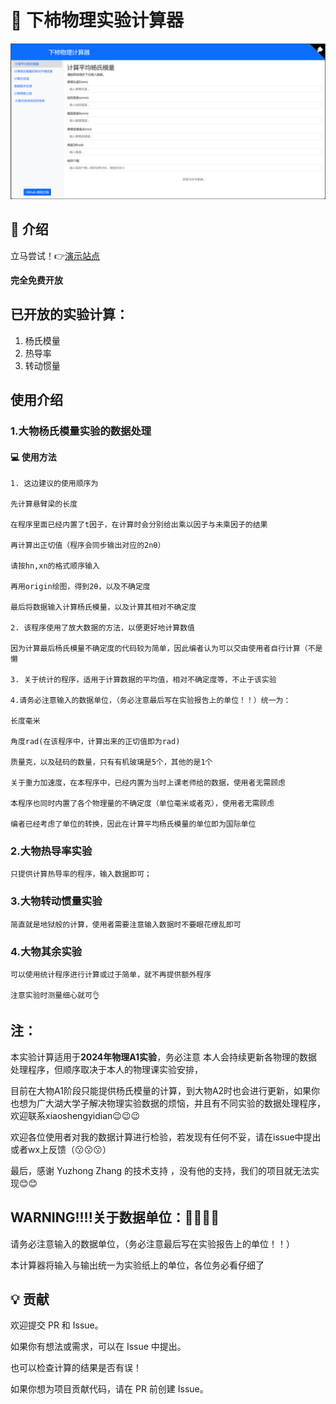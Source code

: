 # 🔧 下柿物理实验计算器

![alt text](hello_world.png)

## 🚀 介绍

立马尝试！👉[演示站点](https://phy.betterspace.top)

**完全免费开放**

## 已开放的实验计算：
1. 杨氏模量
2. 热导率
3. 转动惯量

## 使用介绍
### 1.大物杨氏模量实验的数据处理

#### 💻 使用方法

    1. 这边建议的使用顺序为
    
    先计算悬臂梁的长度
    
    在程序里面已经内置了t因子，在计算时会分别给出乘以因子与未乘因子的结果
    
    再计算出正切值（程序会同步输出对应的2nθ）
    
    请按hn,xn的格式顺序输入
    
    再用origin绘图，得到2θ，以及不确定度
    
    最后将数据输入计算杨氏模量，以及计算其相对不确定度
    
    2. 该程序使用了放大数据的方法，以便更好地计算数值    
    
    因为计算最后杨氏模量不确定度的代码较为简单，因此编者认为可以交由使用者自行计算（不是懒
    
    3. 关于统计的程序，适用于计算数据的平均值，相对不确定度等，不止于该实验

    4.请务必注意输入的数据单位，（务必注意最后写在实验报告上的单位！！）统一为：
    
    长度毫米
    
    角度rad(在该程序中，计算出来的正切值即为rad)
    
    质量克，以及砝码的数量，只有有机玻璃是5个，其他的是1个
    
    关于重力加速度，在本程序中，已经内置为当时上课老师给的数据，使用者无需顾虑
    
    本程序也同时内置了各个物理量的不确定度（单位毫米或者克），使用者无需顾虑
    
    编者已经考虑了单位的转换，因此在计算平均杨氏模量的单位即为国际单位


### 2.大物热导率实验

    只提供计算热导率的程序，输入数据即可；



### 3.大物转动惯量实验

    简直就是地狱般的计算，使用者需要注意输入数据时不要眼花缭乱即可


### 4.大物其余实验

    可以使用统计程序进行计算或过于简单，就不再提供额外程序

    注意实验时测量细心就可👌


## 注：
本实验计算适用于**2024年物理A1实验**，务必注意
本人会持续更新各物理的数据处理程序，但顺序取决于本人的物理课实验安排，

目前在大物A1阶段只能提供杨氏模量的计算，到大物A2时也会进行更新，如果你也想为广大湖大学子解决物理实验数据的烦恼，并且有不同实验的数据处理程序，欢迎联系xiaoshengyidian😉😉😉

欢迎各位使用者对我的数据计算进行检验，若发现有任何不妥，请在issue中提出或者wx上反馈（😗😗😗）

最后，感谢 Yuzhong Zhang 的技术支持 ，没有他的支持，我们的项目就无法实现😊😊
## WARNING!!!!关于数据单位：🫵🫵🫵🫵

请务必注意输入的数据单位，（务必注意最后写在实验报告上的单位！！）

本计算器将输入与输出统一为实验纸上的单位，各位务必看仔细了

## 💡 贡献

欢迎提交 PR 和 Issue。

如果你有想法或需求，可以在 Issue 中提出。

也可以检查计算的结果是否有误！

如果你想为项目贡献代码，请在 PR 前创建 Issue。












    



